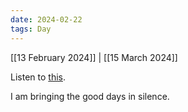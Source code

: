 ```yaml
---
date: 2024-02-22
tags: Day
---
```


[[13 February 2024]] | [[15 March 2024]]

Listen to [this](https://www.youtube.com/watch?v=tkCsEsGQOog).

I am bringing the good days in silence.